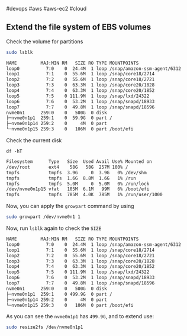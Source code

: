 
#devops 
#aws 
#aws-ec2 
#cloud 

## Extend the file system of EBS volumes

Check the volume for partitions

```bash
sudo lsblk
```

```bash
NAME         MAJ:MIN RM   SIZE RO TYPE MOUNTPOINTS
loop0          7:0    0  24.4M  1 loop /snap/amazon-ssm-agent/6312
loop1          7:1    0  55.6M  1 loop /snap/core18/2714
loop2          7:2    0  55.6M  1 loop /snap/core18/2721
loop3          7:3    0  63.3M  1 loop /snap/core20/1828
loop4          7:4    0  63.3M  1 loop /snap/core20/1852
loop5          7:5    0 111.9M  1 loop /snap/lxd/24322
loop6          7:6    0  53.2M  1 loop /snap/snapd/18933
loop7          7:7    0  49.8M  1 loop /snap/snapd/18596
nvme0n1      259:0    0   500G  0 disk 
├─nvme0n1p1  259:1    0  59.9G  0 part /
├─nvme0n1p14 259:2    0     4M  0 part 
└─nvme0n1p15 259:3    0   106M  0 part /boot/efi
```

Check the current disk 

```
df -hT
```

```bash
Filesystem      Type   Size  Used Avail Use% Mounted on
/dev/root       ext4    58G   58G  257M 100% /
tmpfs           tmpfs  3.9G     0  3.9G   0% /dev/shm
tmpfs           tmpfs  1.6G  8.8M  1.6G   1% /run
tmpfs           tmpfs  5.0M     0  5.0M   0% /run/lock
/dev/nvme0n1p15 vfat   105M  6.1M   99M   6% /boot/efi
tmpfs           tmpfs  785M  4.0K  785M   1% /run/user/1000
```

Now, you can apply the `growpart` command by using

```bash
sudo growpart /dev/nvme0n1 1
```

Now, run `lsblk` again to check the `SIZE`

```bash
NAME         MAJ:MIN RM   SIZE RO TYPE MOUNTPOINTS
loop0          7:0    0  24.4M  1 loop /snap/amazon-ssm-agent/6312
loop1          7:1    0  55.6M  1 loop /snap/core18/2714
loop2          7:2    0  55.6M  1 loop /snap/core18/2721
loop3          7:3    0  63.3M  1 loop /snap/core20/1828
loop4          7:4    0  63.3M  1 loop /snap/core20/1852
loop5          7:5    0 111.9M  1 loop /snap/lxd/24322
loop6          7:6    0  53.2M  1 loop /snap/snapd/18933
loop7          7:7    0  49.8M  1 loop /snap/snapd/18596
nvme0n1      259:0    0   500G  0 disk 
├─nvme0n1p1  259:1    0 499.9G  0 part /
├─nvme0n1p14 259:2    0     4M  0 part 
└─nvme0n1p15 259:3    0   106M  0 part /boot/efi
```

As you can see the `nvme0n1p1` has `499.9G`, and to extend use:

```bash
sudo resize2fs /dev/nvme0n1p1
```